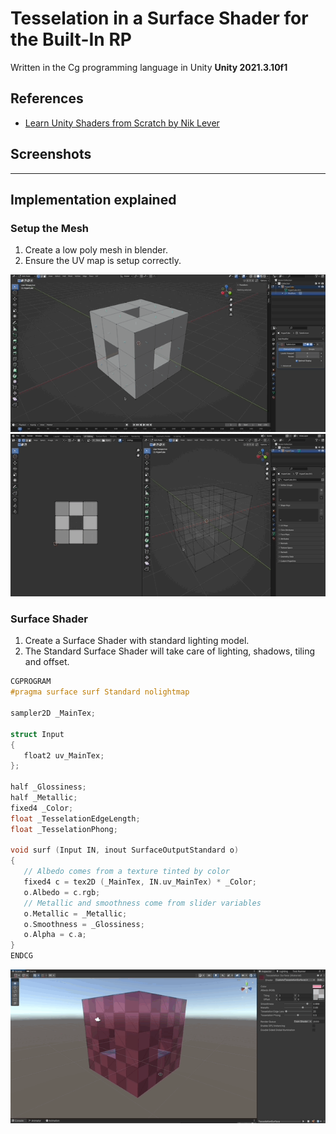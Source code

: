 # Tesselation in a Surface Shader for the Built-In RP

Written in the Cg programming language in Unity **Unity 2021.3.10f1**

## References

- [Learn Unity Shaders from Scratch by Nik Lever](https://www.udemy.com/course/learn-unity-shaders-from-scratch)

## Screenshots

---

## Implementation explained

### Setup the Mesh

1.  Create a low poly mesh in blender.
1.  Ensure the UV map is setup correctly.

![Gif](./docs/1.gif)
![Gif](./docs/2.gif)

### Surface Shader

1. Create a Surface Shader with standard lighting model.
1. The Standard Surface Shader will take care of lighting, shadows, tiling and offset.

```c
CGPROGRAM
#pragma surface surf Standard nolightmap

sampler2D _MainTex;

struct Input
{
   float2 uv_MainTex;
};

half _Glossiness;
half _Metallic;
fixed4 _Color;
float _TesselationEdgeLength;
float _TesselationPhong;

void surf (Input IN, inout SurfaceOutputStandard o)
{
   // Albedo comes from a texture tinted by color
   fixed4 c = tex2D (_MainTex, IN.uv_MainTex) * _Color;
   o.Albedo = c.rgb;
   // Metallic and smoothness come from slider variables
   o.Metallic = _Metallic;
   o.Smoothness = _Glossiness;
   o.Alpha = c.a;
}
ENDCG
```

![Gif](./docs/3.gif)
